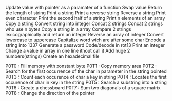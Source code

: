 Update value with pointer as a paramater of a function
Swap value
Return the length of string
Print a string
Print a reverse string
Reverse a string
Print even character
Print the second half of a string
Print n elements of an array
Copy a string
Convert string into integer
Concat 2 strings
Concat 2 strings who use n bytes
Copy a string in a array
Compare 2 strings lexicographically and return an integer 
Reverse an array of integer
Convert lowercase to uppercase
Capitalize word wich are after some char
Encode a string into 1337
Generate a password
Code/decode in rot13
Print an integer
Change a value in array in one line ithout call it
Add huge 2 numbers(strings)
Create an hexadecimal file

P0T0 : Fill memory with xonstant byte
P0T1 : Copy memory area
P0T2 : Search for the first occurrence of the char in parameter in the string pointed
P0T3 : Count each occurence of char a key in string
P0T4 : Locates the first occurence of char in key in the string
P0T5 : Search a substring into a string
P0T6 : Create a chessboard
P0T7 : Sum two diagonals of a square matrix
P0T8 : Change the direction of the pointer